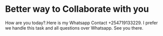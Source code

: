 # Better way to Collaborate with you
How are you today?.Here is my Whatsapp Contact +254719133229. I prefer we handle this task and all questions over Whatsapp.
See you there.
